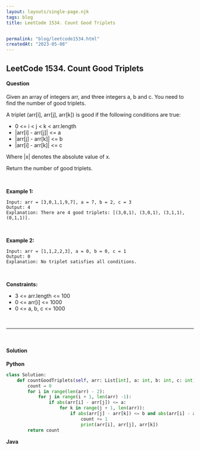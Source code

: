 ```yaml
---
layout: layouts/single-page.njk
tags: blog
title: LeetCode 1534. Count Good Triplets


permalink: "blog/leetcode1534.html"
createdAt: "2023-05-08"
---
```


## LeetCode 1534. Count Good Triplets





#### Question
Given an array of integers arr, and three integers a, b and c. You need to find the number of good triplets.

A triplet (arr[i], arr[j], arr[k]) is good if the following conditions are true:

* 0 <= i < j < k < arr.length
* |arr[i] - arr[j]| <= a
* |arr[j] - arr[k]| <= b
* |arr[i] - arr[k]| <= c

Where |x| denotes the absolute value of x.

Return the number of good triplets.

<p>&nbsp;</p>

**Example 1:**

    Input: arr = [3,0,1,1,9,7], a = 7, b = 2, c = 3
    Output: 4
    Explanation: There are 4 good triplets: [(3,0,1), (3,0,1), (3,1,1), (0,1,1)].

<p>&nbsp;</p>

**Example 2:**

    Input: arr = [1,1,2,2,3], a = 0, b = 0, c = 1
    Output: 0
    Explanation: No triplet satisfies all conditions.

<p>&nbsp;</p>



**Constraints:**


* 3 <= arr.length <= 100
* 0 <= arr[i] <= 1000
* 0 <= a, b, c <= 1000




<p>&nbsp;</p>

---

<p>&nbsp;</p>  

#### Solution
**Python**
```Python
class Solution:
    def countGoodTriplets(self, arr: List[int], a: int, b: int, c: int) -> int:
        count = 0
        for i in range(len(arr) - 2):
            for j in range(i + 1, len(arr) -1):
                if abs(arr[i] - arr[j]) <= a:
                    for k in range(j + 1, len(arr)):
                        if abs(arr[j] - arr[k]) <= b and abs(arr[i] - arr[k]) <= c:
                            count += 1
                            print(arr[i], arr[j], arr[k])
        return count
```

**Java**